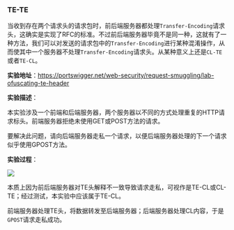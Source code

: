 ### TE-TE

当收到存在两个请求头的请求包时，前后端服务器都处理`Transfer-Encoding`请求头，这确实是实现了RFC的标准。不过前后端服务器毕竟不是同一种，这就有了一种方法，我们可以对发送的请求包中的`Transfer-Encoding`进行某种混淆操作，从而使其中一个服务器不处理`Transfer-Encoding`请求头。从某种意义上还是`CL-TE`或者`TE-CL`。

**实验地址**：https://portswigger.net/web-security/request-smuggling/lab-ofuscating-te-header

**实验描述**：

本实验涉及一个前端和后端服务器，两个服务器以不同的方式处理重复的HTTP请求标头。前端服务器拒绝未使用GET或POST方法的请求。

要解决此问题，请向后端服务器走私一个请求，以便后端服务器处理的下一个请求似乎使用GPOST方法。

**实验过程**：

![](images/security_wiki/15905002877752.jpg)


本质上因为前后端服务器对TE头解释不一致导致请求走私，可视作是TE-CL或CL-TE；经过测试，本实验中应该属于TE-CL。

前端服务器处理TE头，将数据转发至后端服务器；后端服务器处理CL内容，于是`GPOST`请求走私成功。

